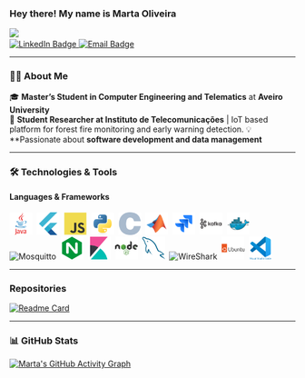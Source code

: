 ### Hey there! My name is Marta Oliveira  

<div id="header" align="left">
  <img src="https://media.giphy.com/media/v1.Y2lkPTc5MGI3NjExOGlrNG1sNDI3cmhyY3E3OGVncXFvcTlkbGRnOTEzNmxpOXZ3NHhqZiZlcD12MV9pbnRlcm5hbF9naWZfYnlfaWQmY3Q9Zw/6ib6KPmkeAjDTxMxij/giphy.gif" width="200"/>
</div>  

<div id="badges">
  <a href="https://www.linkedin.com/in/marta-oliveira-58b668197/">
    <img src="https://img.shields.io/badge/LinkedIn-blue?style=for-the-badge&logo=linkedin&logoColor=white" alt="LinkedIn Badge"/>
  </a>
  <a href="mailto:marta.alex@ua.pt">
    <img src="https://img.shields.io/badge/Email-marta.alex%40ua.pt-red?style=for-the-badge&logo=gmail&logoColor=white" alt="Email Badge"/>
  </a>
</div>  

---

### 👩‍💻 About Me  
🎓 **Master’s Student in Computer Engineering and Telematics** at **Aveiro University**  
🔬 **Student Researcher at Instituto de Telecomunicações** | IoT based platform for forest fire monitoring and early warning detection.
💡 **Passionate about **software development and data management**  

---

### 🛠️ Technologies & Tools  
#### **Languages & Frameworks**  
<div>
  <img src="https://github.com/devicons/devicon/blob/master/icons/java/java-original-wordmark.svg" title="Java" alt="Java" width="40" height="40"/>&nbsp;
  <img src="https://github.com/devicons/devicon/blob/master/icons/flutter/flutter-original.svg" title="Flutter" alt="Flutter" width="40" height="40"/>&nbsp;
  <img src="https://github.com/devicons/devicon/blob/master/icons/javascript/javascript-original.svg" title="JavaScript" alt="JavaScript" width="40" height="40"/>&nbsp;
  <img src="https://github.com/devicons/devicon/blob/master/icons/python/python-original.svg" title="Python" alt="Python" width="40" height="40"/>&nbsp;
  <img src="https://github.com/devicons/devicon/blob/master/icons/c/c-original.svg" title="C" alt="C" width="40" height="40"/>&nbsp; 
  <img src="https://github.com/devicons/devicon/blob/master/icons/matlab/matlab-original.svg"  title="MATLAB" alt="MATLAB" width="40" height="40"/>&nbsp;
  <img src="https://github.com/devicons/devicon/blob/master/icons/jira/jira-original.svg" title="Jira" alt="Jira" width="40" height="40"/>&nbsp;
  <img src="https://github.com/devicons/devicon/blob/master/icons/apachekafka/apachekafka-original-wordmark.svg" title="Kafka" alt="Kafka" width="40" height="40"/>&nbsp;
  <img src="https://github.com/devicons/devicon/blob/master/icons/docker/docker-original.svg" title="Docker" alt="Docker" width="40" height="40"/>&nbsp;
  <img src="https://github.com/mqtt/mqttorg-graphics/blob/master/svg/mqtt-icon-solid.svg" title="Mosquitto" alt="Mosquitto" width="40" height="40"/>&nbsp;  
  <img src="https://github.com/devicons/devicon/blob/master/icons/nginx/nginx-original.svg" title="Nginx" alt="Nginx" width="40" height="40"/>&nbsp;  
  <img src="https://github.com/devicons/devicon/blob/master/icons/kibana/kibana-original.svg" title="Kibana" alt="Kibana" width="40" height="40"/>&nbsp;  
  <img src="https://github.com/devicons/devicon/blob/master/icons/nodejs/nodejs-original-wordmark.svg" title="Node JS " alt="Node js" width="40" height="40"/>&nbsp;  
  <img src="https://github.com/devicons/devicon/blob/master/icons/mysql/mysql-original.svg" title="Mysql " alt="Mysql" width="40" height="40"/>&nbsp;  
  <img src="https://upload.wikimedia.org/wikipedia/commons/d/df/Wireshark_icon.svg" title="WireShark " alt="WireShark" width="40" height="40"/>&nbsp;  
  <img src="https://github.com/devicons/devicon/blob/master/icons/ubuntu/ubuntu-original-wordmark.svg" title="Ubuntu " alt="Ubuntu" width="40" height="40"/>&nbsp;  
  <img src="https://github.com/devicons/devicon/blob/master/icons/vscode/vscode-original-wordmark.svg" title="vscode " alt="vscode" width="40" height="40"/>&nbsp;  


</div> 

---

### Repositories  

[![Readme Card](https://github-readme-stats.vercel.app/api/pin/?username=martaaoliveira&repo=UA-Course-MIECT)](https://github.com/martaaoliveira/UA-Course-MIECT)


---

### 📊 GitHub Stats  
[![Marta's GitHub Activity Graph](https://github-readme-activity-graph.vercel.app/graph?username=martaaoliveira&theme=react-dark&area=true&custom_title=My%20GitHub%20Activity%20Graph&hide_border=true)](https://github.com/ashutosh00710/github-readme-activity-graph)


